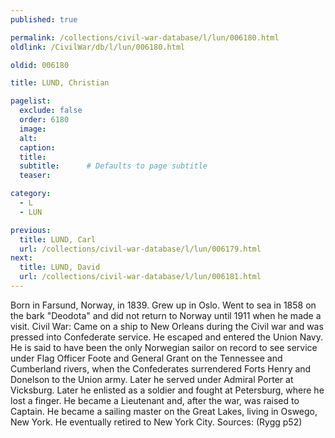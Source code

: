 ```yaml
---
published: true

permalink: /collections/civil-war-database/l/lun/006180.html
oldlink: /CivilWar/db/l/lun/006180.html

oldid: 006180

title: LUND, Christian

pagelist:
  exclude: false
  order: 6180
  image: 
  alt:
  caption:
  title:
  subtitle:      # Defaults to page subtitle
  teaser:

category: 
  - L 
  - LUN

previous:
  title: LUND, Carl
  url: /collections/civil-war-database/l/lun/006179.html  
next:
  title: LUND, David
  url: /collections/civil-war-database/l/lun/006181.html   
---
```

Born in Farsund, Norway, in 1839. Grew up in Oslo. Went to sea in 1858 on the bark &quot;Deodota&quot; and did not return to Norway until 1911 when he made a visit. Civil War: Came on a ship to New Orleans during the Civil war and was pressed into Confederate service. He escaped and entered the Union Navy. He is said to have been the only Norwegian sailor on record to see service under Flag Officer Foote and General Grant on the Tennessee and Cumberland rivers, when the Confederates surrendered Forts Henry and Donelson to the Union army. Later he served under Admiral Porter at Vicksburg. Later he enlisted as a soldier and fought at Petersburg, where he lost a finger. He became a Lieutenant and, after the war, was raised to Captain. He became a sailing master on the Great Lakes, living in Oswego, New York. He eventually retired to New York City. Sources: (Rygg p52)
